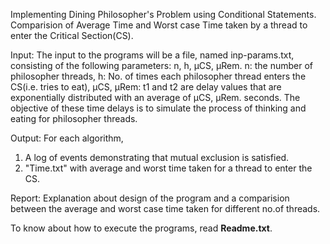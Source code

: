 Implementing Dining Philosopher's Problem using Conditional Statements.
Comparision of Average Time and Worst case Time taken by a thread to enter the Critical Section(CS).

Input: The input to the programs will be a file, named inp-params.txt, consisting of the following parameters: n, h, μCS, μRem.
n: the number of philosopher threads, h: No. of times each philosopher thread enters the CS(i.e. tries to eat),
μCS, μRem: t1 and t2 are delay values that are exponentially distributed with an average of μCS, μRem.
seconds.
The objective of these time delays is to simulate the process of thinking and eating for philosopher threads.

Output: For each algorithm,

1.  A log of events demonstrating that mutual exclusion is satisfied.
2. "Time.txt" with average and worst time taken for a thread to enter the CS.

Report: Explanation about design of the program and a comparision between the average and worst case time taken for different no.of threads.

To know about how to execute the programs, read **Readme.txt**.
